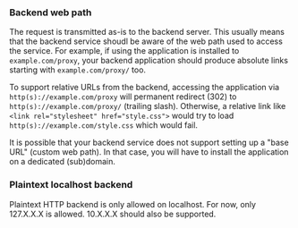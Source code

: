 ### Backend web path

The request is transmitted as-is to the backend server. This usually means that the backend service shoudl be aware of the web path used to access the service. For example, if using the application is installed to `example.com/proxy`, your backend application should produce absolute links starting with `example.com/proxy/` too.

To support relative URLs from the backend, accessing the application via `http(s)://example.com/proxy` will permanent redirect (302) to `http(s)://example.com/proxy/` (trailing slash). Otherwise, a relative link like `<link rel="stylesheet" href="style.css">` would try to load `http(s)://example.com/style.css` which would fail.

It is possible that your backend service does not support setting up a "base URL" (custom web path). In that case, you will have to install the application on a dedicated (sub)domain.

### Plaintext localhost backend

Plaintext HTTP backend is only allowed on localhost. For now, only 127.X.X.X is allowed. 10.X.X.X should also be supported.
